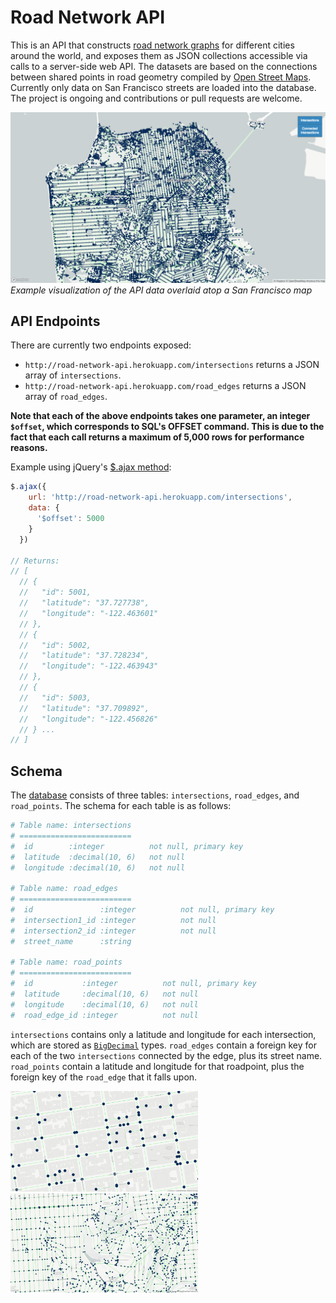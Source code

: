 # Road Network API

This is an API that constructs [road network graphs](https://en.wikipedia.org/wiki/Graph_theory) for different cities around the world, and exposes them as JSON collections accessible via calls to a server-side web API. The datasets are based on the connections between shared points in road geometry compiled by [Open Street Maps](https://www.openstreetmap.org). Currently only data on San Francisco streets are loaded into the database. The project is ongoing and contributions or pull requests are welcome.

![San Francisco](./app/assets/images/San-Francisco-Full.png)
*Example visualization of the API data overlaid atop a San Francisco map*

## API Endpoints

There are currently two endpoints exposed:
+ `http://road-network-api.herokuapp.com/intersections` returns a JSON array of `intersections`.
+ `http://road-network-api.herokuapp.com/road_edges` returns a JSON array of `road_edges`.

**Note that each of the above endpoints takes one parameter, an integer `$offset`, which corresponds to SQL's OFFSET command. This is due to the fact that each call returns a maximum of 5,000 rows for performance reasons.**

Example using jQuery's [$.ajax method](http://api.jquery.com/jquery.ajax/):

````javascript
$.ajax({
    url: 'http://road-network-api.herokuapp.com/intersections',
    data: {
      '$offset': 5000
    }
  })

// Returns:
// [
  // {
  //   "id": 5001,
  //   "latitude": "37.727738",
  //   "longitude": "-122.463601"
  // },
  // {
  //   "id": 5002,
  //   "latitude": "37.728234",
  //   "longitude": "-122.463943"
  // },
  // {
  //   "id": 5003,
  //   "latitude": "37.709892",
  //   "longitude": "-122.456826"
  // } ...
// ]
````

## Schema

The [database](./db/schema.rb) consists of three tables: `intersections`, `road_edges`, and `road_points`. The schema for each table is as follows:

````ruby
# Table name: intersections
# =========================
#  id        :integer          not null, primary key
#  latitude  :decimal(10, 6)   not null
#  longitude :decimal(10, 6)   not null

# Table name: road_edges
# =========================
#  id               :integer          not null, primary key
#  intersection1_id :integer          not null
#  intersection2_id :integer          not null
#  street_name      :string

# Table name: road_points
# =========================
#  id           :integer          not null, primary key
#  latitude     :decimal(10, 6)   not null
#  longitude    :decimal(10, 6)   not null
#  road_edge_id :integer          not null
````

`intersections` contains only a latitude and longitude for each intersection, which are stored as [`BigDecimal`](https://ruby-doc.org/stdlib-1.9.3/libdoc/bigdecimal/rdoc/BigDecimal.html) types. `road_edges` contain a foreign key for each of the two `intersections` connected by the edge, plus its street name. `road_points` contain a latitude and longitude for that roadpoint, plus the foreign key of the `road_edge` that it falls upon.



<img src="./app/assets/images/Grid.png" width="300"><img src="./app/assets/images/Mid-Range-View.png" width="300">
